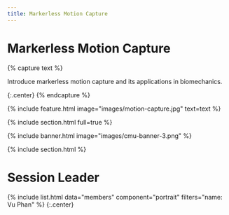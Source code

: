 ```yaml
---
title: Markerless Motion Capture
---
```


# Markerless Motion Capture

{% capture text %}


Introduce markerless motion capture and its applications in biomechanics.


{:.center}
{% endcapture %}

{%
  include feature.html
  image="images/motion-capture.jpg"
  text=text
%}

{% include section.html full=true %}

{% include banner.html image="images/cmu-banner-3.png" %}

{% include section.html %}

# <i class="fas fa-users"></i>Session Leader
{%
  include list.html
  data="members"
  component="portrait"
  filters="name: Vu Phan"
%}
{:.center}